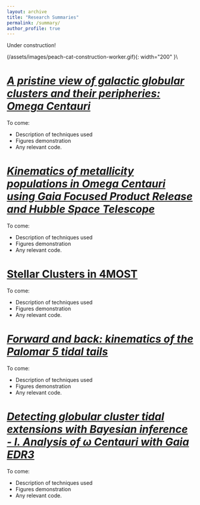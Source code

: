 ```yaml
---
layout: archive
title: "Research Summaries"
permalink: /summary/
author_profile: true
---
```

Under construction!

(/assets/images/peach-cat-construction-worker.gif){: width="200" }\

# <a id="PriswCen"></a>[*A pristine view of galactic globular clusters and their peripheries: Omega Centauri*](https://arxiv.org/pdf/2502.01135)
To come: 
- Description of techniques used
- Figures demonstration
- Any relevant code.
  
# <a id="KinwCen"></a> [*Kinematics of metallicity populations in Omega Centauri using Gaia Focused Product Release and Hubble Space Telescope*](https://arxiv.org/pdf/2502.17755)
To come: 
- Description of techniques used
- Figures demonstration
- Any relevant code.

# <a id="4mostSC"></a>[Stellar Clusters in 4MOST](https://www.eso.org/sci/publications/messenger/archive/no.190-mar23/messenger-no190-13-16.pdf)
To come: 
- Description of techniques used
- Figures demonstration
- Any relevant code.
  
# <a id="Pal5forback"></a>[*Forward and back: kinematics of the Palomar 5 tidal tails*](https://arxiv.org/pdf/2202.04548)
To come: 
- Description of techniques used
- Figures demonstration
- Any relevant code.
  
# <a id="BayeswCen"></a>[*Detecting globular cluster tidal extensions with Bayesian inference - I. Analysis of ω Centauri with Gaia EDR3*](https://arxiv.org/pdf/2108.02531)
To come: 
- Description of techniques used
- Figures demonstration
- Any relevant code.
  
